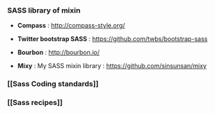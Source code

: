 ### SASS library of mixin 
* **Compass** : http://compass-style.org/
* **Twitter bootstrap SASS** : https://github.com/twbs/bootstrap-sass
* **Bourbon** : http://bourbon.io/

* **Mixy** : My SASS mixin library : https://github.com/sinsunsan/mixy

### [[Sass Coding standards]]
### [[Sass recipes]]



